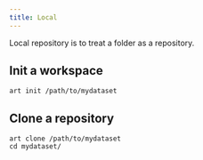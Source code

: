 ```yaml
---
title: Local
---
```


Local repository is to treat a folder as a repository.

## Init a workspace

```shell
art init /path/to/mydataset
```

## Clone a repository

```shell
art clone /path/to/mydataset
cd mydataset/
```